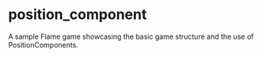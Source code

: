 # position_component

A sample Flame game showcasing the basic game structure and the use of PositionComponents.